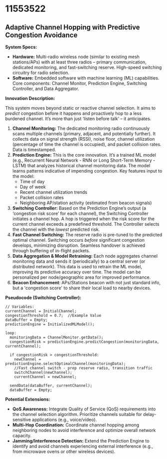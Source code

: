 # 11553522

## Adaptive Channel Hopping with Predictive Congestion Avoidance

**System Specs:**

*   **Hardware:** Multi-radio wireless node (similar to existing mesh stations/APs) with at least three radios – primary communication, dedicated monitoring, and fast-switching reserve. High-speed switching circuitry for radio selection.
*   **Software:** Embedded software with machine learning (ML) capabilities. Core components: Channel Monitor, Prediction Engine, Switching Controller, and Data Aggregator.

**Innovation Description:**

This system moves beyond static or reactive channel selection. It aims to *predict* congestion before it happens and proactively hop to a less burdened channel. It’s more than just ‘listen before talk’ – it anticipates.

1.  **Channel Monitoring:** The dedicated monitoring radio continuously scans multiple channels (primary, adjacent, and potentially further). It collects data on signal strength (RSSI), noise floor, channel utilization (percentage of time the channel is occupied), and packet collision rates. Data is timestamped.
2.  **Prediction Engine:**  This is the core innovation. It’s a trained ML model (e.g., Recurrent Neural Network - RNN or Long Short-Term Memory - LSTM) that analyzes historical channel monitoring data. The model learns patterns indicative of impending congestion. Key features input to the model:
    *   Time of day
    *   Day of week
    *   Recent channel utilization trends
    *   Packet collision rates
    *   Neighboring AP/station activity (estimated from beacon signals)
3.  **Switching Controller:** Based on the Prediction Engine’s output (a ‘congestion risk score’ for each channel), the Switching Controller initiates a channel hop. A hop is triggered when the risk score for the current channel exceeds a predefined threshold.  The Controller selects the channel with the *lowest* predicted risk.
4.  **Fast Channel Switching:** The reserve radio is pre-tuned to the predicted optimal channel. Switching occurs *before* significant congestion develops, minimizing disruption. Seamless handover is achieved through buffering of in-flight packets.
5.  **Data Aggregation & Model Retraining:** Each node aggregates channel monitoring data and sends it (periodically) to a central server (or distributed network). This data is used to retrain the ML model, improving its predictive accuracy over time. The model can be personalized per node/geographic area for improved performance.
6.  **Beacon Enhancement**: APs/Stations beacon with not just standard info, but a 'congestion score' to share their local load to nearby devices.

**Pseudocode (Switching Controller):**

```
// Variables:
currentChannel = InitialChannel;
congestionThreshold = 0.7;  //Example Value
dataBuffer = Empty;
predictionEngine = InitializedMLModel();

loop:
  monitoringData = ChannelMonitor.getData();
  congestionRisk = predictionEngine.predictCongestion(monitoringData, currentChannel);

  if congestionRisk > congestionThreshold:
    newChannel = predictionEngine.selectOptimalChannel(monitoringData);
    //Fast channel switch - prep reserve radio, transition traffic
    switchChannel(newChannel);
    currentChannel = newChannel;

  sendData(dataBuffer, currentChannel);
  dataBuffer = Empty;
```

**Potential Extensions:**

*   **QoS Awareness:** Integrate Quality of Service (QoS) requirements into the channel selection algorithm. Prioritize channels suitable for delay-sensitive applications (e.g., voice/video).
*   **Multi-Hop Coordination:**  Coordinate channel hopping among neighboring nodes to avoid interference and optimize overall network capacity.
*    **Jamming/Interference Detection:**  Extend the Prediction Engine to identify and avoid channels experiencing external interference (e.g., from microwave ovens or other wireless devices).